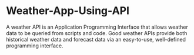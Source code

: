 # Weather-App-Using-API
A weather API is an Application Programming Interface that allows weather data to be queried from scripts and code. Good weather APIs provide both historical weather data and forecast data via an easy-to-use, well-defined programming interface.
